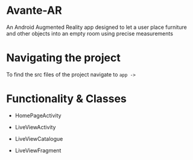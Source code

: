 # Avante-AR
An Android Augmented Reality app designed to let a user place furniture and other objects into an empty room using precise measurements


# Navigating the project
To find the src files of the project navigate to ``` app ->  ```

# Functionality & Classes
* HomePageActivity

* LiveViewActivity

* LiveViewCatalogue

* LiveViewFragment

